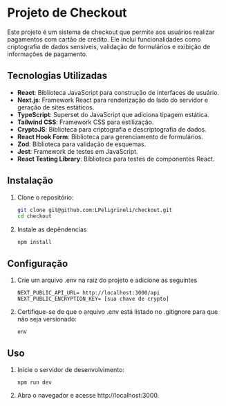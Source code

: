 # Projeto de Checkout

Este projeto é um sistema de checkout que permite aos usuários realizar pagamentos com cartão de crédito. Ele inclui funcionalidades como criptografia de dados sensíveis, validação de formulários e exibição de informações de pagamento.

## Tecnologias Utilizadas

- **React**: Biblioteca JavaScript para construção de interfaces de usuário.
- **Next.js**: Framework React para renderização do lado do servidor e geração de sites estáticos.
- **TypeScript**: Superset do JavaScript que adiciona tipagem estática.
- **Tailwind CSS**: Framework CSS para estilização.
- **CryptoJS**: Biblioteca para criptografia e descriptografia de dados.
- **React Hook Form**: Biblioteca para gerenciamento de formulários.
- **Zod**: Biblioteca para validação de esquemas.
- **Jest**: Framework de testes em JavaScript.
- **React Testing Library**: Biblioteca para testes de componentes React.

## Instalação

1. Clone o repositório:
   ```bash
   git clone git@github.com:LPeligrineli/checkout.git
   cd checkout
   ```
2. Instale as depêndencias
   
    ```
    npm install
    ```

## Configuração

1. Crie um arquivo .env na raiz do projeto e adicione as seguintes
    ```
    NEXT_PUBLIC_API_URL= http://localhost:3000/api
    NEXT_PUBLIC_ENCRYPTION_KEY= [sua chave de crypto]
    ```
2. Certifique-se de que o arquivo .env está listado no .gitignore para que não seja versionado:
    ```
    env
    ```

## Uso

1. Inicie o servidor de desenvolvimento:

    ```
    npm run dev
    ```

2. Abra o navegador e acesse http://localhost:3000.

